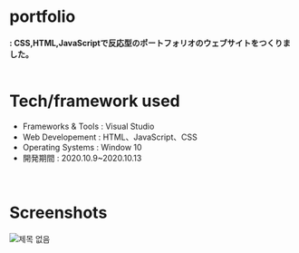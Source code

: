 # portfolio
**: CSS,HTML,JavaScriptで反応型のポートフォリオのウェブサイトをつくりました。**
<br>
<br>
# Tech/framework used
- Frameworks & Tools : Visual Studio
- Web Developement : HTML、JavaScript、CSS
- Operating Systems : Window 10
- 開発期間 : 2020.10.9~2020.10.13
<br>

# Screenshots
![제목 없음](https://user-images.githubusercontent.com/54131117/128981167-677e2348-7651-4660-b232-c5c4653a2a6f.jpg)
